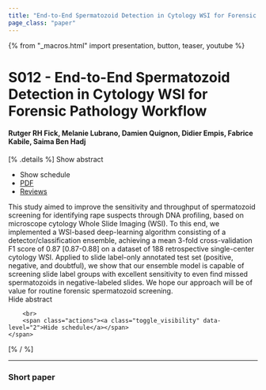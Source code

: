 ```yaml
---
title: "End-to-End Spermatozoid Detection in Cytology WSI for Forensic Pathology Workflow"
page_class: "paper"
---
```


{% from "_macros.html" import presentation, button, teaser, youtube %}

# S012 - End-to-End Spermatozoid Detection in Cytology WSI for Forensic Pathology Workflow

#### Rutger RH Fick, Melanie Lubrano, Damien Quignon, Didier Empis, Fabrice Kabile, Saima Ben Hadj

[% .details %]
<a class="toggle_visibility" data-selector=".abstract" data-level="3">Show abstract</a>
- <a class="toggle_visibility" data-selector=".schedule" data-level="3">Show schedule</a>
- <a href="https://openreview.net/pdf?id=xBfUkTq17h7">PDF</a>
- <a href="https://openreview.net/forum?id=xBfUkTq17h7">Reviews</a>

<p>
    <span class="abstract">
        This study aimed to improve the sensitivity and throughput of spermatozoid screening for identifying rape suspects through DNA profiling, based on microscope cytology Whole Slide Imaging (WSI). To this end, we implemented a WSI-based deep-learning algorithm consisting of a detector/classification ensemble, achieving a mean 3-fold cross-validation F1 score of 0.87 [0.87-0.88] on a dataset of 188 retrospective single-center cytology WSI. Applied to slide label-only annotated test set (positive, negative, and doubtful), we show that our ensemble model is capable of screening slide label groups with excellent sensitivity to even find missed spermatozoids in negative-labeled slides. We hope our approach will be of value for routine forensic spermatozoid screening.
        <br>
        <span class="actions"><a class="toggle_visibility" data-level="2">Hide abstract</a></span>
    </span>
</p>

<p>
    <span class="schedule">
        
        <br>
        <span class="actions"><a class="toggle_visibility" data-level="2">Hide schedule</a></span>
    </span>
</p>
[% / %]

---


### Short paper
